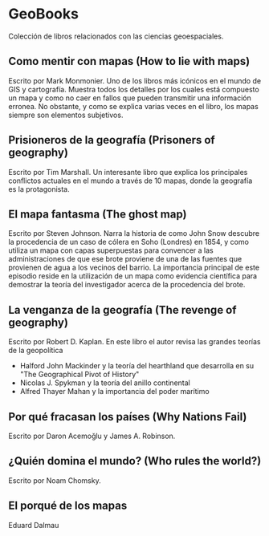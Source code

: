 # GeoBooks
Colección de libros relacionados con las ciencias geoespaciales.

## Como mentir con mapas (How to lie with maps)
Escrito por  Mark Monmonier. Uno de los libros más icónicos en el mundo de GIS y cartografía. Muestra todos los detalles por los cuales está compuesto un mapa y como no caer en fallos que pueden transmitir una información erronea. No obstante, y como se explica varias veces en el libro, los mapas siempre son elementos subjetivos.

## Prisioneros de la geografía (Prisoners of geography)
Escrito por Tim Marshall. Un interesante libro que explica los principales conflictos actuales en el mundo a través de 10 mapas, donde la geografía es la protagonista.

## El mapa fantasma (The ghost map)
Escrito por Steven Johnson. Narra la historia de como John Snow descubre la procedencia de un caso de cólera en Soho (Londres) en 1854, y como utiliza un mapa con capas superpuestas para convencer a las administraciones de que ese brote proviene de una de las fuentes que provienen de agua a los vecinos del barrio. La importancia principal de este episodio reside en la utilización de un mapa como evidencia científica para demostrar la teoría del investigador acerca de la procedencia del brote.

## La venganza de la geografía (The revenge of geography)
Escrito por  Robert D. Kaplan. En este libro el autor revisa las grandes teorías de la geopolítica
* Halford John Mackinder y la teoría del hearthland que desarrolla en su "The Geographical Pivot of History"
* Nicolas  J. Spykman y la teoría del anillo continental
* Alfred Thayer Mahan y la importancia del poder marítimo

## Por qué fracasan los países (Why Nations Fail)
Escrito por Daron Acemoğlu y James A. Robinson.

## ¿Quién domina el mundo? (Who rules the world?)
Escrito por Noam Chomsky.

## El porqué de los mapas
Eduard Dalmau
